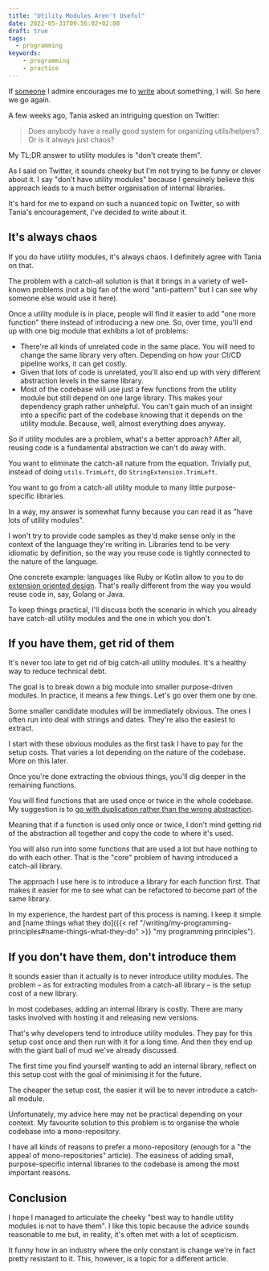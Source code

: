 ```yaml
---
title: "Utility Modules Aren't Useful"
date: 2022-05-31T09:56:02+02:00
draft: true
tags:
  - programming
keywords:
    - programming
    - practice
---
```


If [someone](https://twitter.com/taniarascia) I admire encourages me to
[write](https://twitter.com/taniarascia/status/1522337429881081856) about
something, I will. So here we go again.

A few weeks ago, Tania asked an intriguing question on Twitter:

> Does anybody have a really good system for organizing utils/helpers? Or is it
> always just chaos?

My TL;DR answer to utility modules is "don't create them".

As I said on Twitter, it sounds cheeky but I'm not trying to be funny or clever
about it. I say "don't have utility modules" because I genuinely believe this
approach leads to a much better organisation of internal libraries.

It's hard for me to expand on such a nuanced topic on Twitter, so with Tania's
encouragement, I've decided to write about it.

## It's always chaos

If you do have utility modules, it's always chaos. I definitely agree with Tania
on that.

The problem with a catch-all solution is that it brings in a variety of
well-known problems (not a big fan of the word "anti-pattern" but I can see why
someone else would use it here).

Once a utility module is in place, people will find it easier to add "one more
function" there instead of introducing a new one. So, over time, you'll end up with one
big module that exhibits a lot of problems:

- There're all kinds of unrelated code in the same place. You will need to change
  the same library very often. Depending on how your CI/CD pipeline works, it
  can get costly.
- Given that lots of code is unrelated, you'll also end up with very different
  abstraction levels in the same library.
- Most of the codebase will use just a few functions from the utility module but
  still depend on one large library. This makes your dependency graph rather
  unhelpful. You can't gain much of an insight into a specific part of the
  codebase knowing that it depends on the utility module. Because, well, almost
  everything does anyway.

So if utility modules are a problem, what's a better approach? After all,
reusing code is a fundamental abstraction we can't do away with.

You want to eliminate the catch-all nature from the equation. Trivially put,
instead of doing `utils.TrimLeft`, do `StringExtension.TrimLeft`.

You want to go from a catch-all utility module to many little purpose-specific
libraries.

In a way, my answer is somewhat funny because you can read it as "have lots of
utility modules".

I won't try to provide code samples as they'd make sense only in the context of
the language they're writing in. Libraries tend to be very idiomatic by
definition, so the way you reuse code is tightly connected to the nature of the
language.

One concrete example: languages like Ruby or Kotlin allow to you to do
[extension oriented
design](https://elizarov.medium.com/extension-oriented-design-13f4f27deaee).
That's really different from the way you would reuse code in, say, Golang or Java.

To keep things practical, I'll discuss both the scenario in which you already
have catch-all utility modules and the one in which you don't.

## If you have them, get rid of them

It's never too late to get rid of big catch-all utility modules. It's a healthy
way to reduce technical debt.

The goal is to break down a big module into smaller purpose-driven modules. In
practice, it means a few things. Let's go over them one by one.

Some smaller candidate modules will be immediately obvious. The ones I often run into
deal with strings and dates. They're also the easiest to extract.

I start with these obvious modules as the first task I have to pay for the setup
costs. That varies a lot depending on the nature of the codebase. More on this
later.

Once you're done extracting the obvious things, you'll dig deeper in the
remaining functions.

You will find functions that are used once or twice in the whole codebase. My
suggestion is to [go with duplication rather than the wrong
abstraction](https://sandimetz.com/blog/2016/1/20/the-wrong-abstraction).

Meaning that if a function is used only once or twice, I don't mind getting rid
of the abstraction all together and copy the code to where it's used.

You will also run into some functions that are used a lot but have nothing to do
with each other. That is the "core" problem of having introduced a catch-all
library.

The approach I use here is to introduce a library for each function first. That
makes it easier for me to see what can be refactored to become part of the same
library.

In my experience, the hardest part of this process is naming. I keep it simple
and [name things what they do]({{< ref
"/writing/my-programming-principles#name-things-what-they-do" >}} "my
programming principles").

## If you don't have them, don't introduce them

It sounds easier than it actually is to never introduce utility modules. The
problem – as for extracting modules from a catch-all library – is the setup cost
of a new library.

In most codebases, adding an internal library is costly. There are many tasks
involved with hosting it and releasing new versions.

That's why developers tend to introduce utility modules. They pay for this setup
cost once and then run with it for a long time. And then they end up with the
giant ball of mud we've already discussed.

The first time you find yourself wanting to add an internal library, reflect on 
this setup cost with the goal of minimising it for the future.

The cheaper the setup cost, the easier it will be to never introduce a catch-all
module.

Unfortunately, my advice here may not be practical depending on your context. My
favourite solution to this problem is to organise the whole codebase into a
mono-repository.

I have all kinds of reasons to prefer a mono-repository (enough for a "the appeal
of mono-repositories" article). The easiness of adding small,
purpose-specific internal libraries to the codebase is among the most important
reasons.


## Conclusion

I hope I managed to articulate the cheeky "best way to handle utility modules is
not to have them". I like this topic because the advice sounds reasonable to me but, 
in reality, it's often met with a lot of scepticism.

It funny how in an industry where the only constant is change
we're in fact pretty resistant to it. This, however, is a topic for a
different article.
